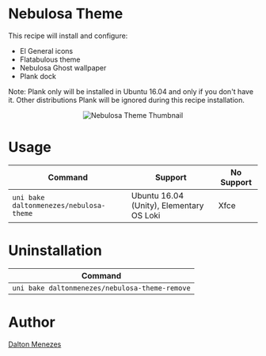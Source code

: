 # Nebulosa Theme

This recipe will install and configure:

- El General icons
- Flatabulous theme
- Nebulosa Ghost wallpaper
- Plank dock

Note: Plank only will be installed in Ubuntu 16.04 and only if you don't have it. Other distributions Plank will be ignored during this recipe installation.

<p align="center">
<img src="bin/thumb.jpg" alt="Nebulosa Theme Thumbnail" />
</p>

# Usage

| Command | Support | No Support |
| --- | --- | --- | 
| `uni bake daltonmenezes/nebulosa-theme` | Ubuntu 16.04 (Unity), Elementary OS Loki | Xfce |

# Uninstallation

| Command |
| --- |
| `uni bake daltonmenezes/nebulosa-theme-remove` |

# Author

[Dalton Menezes](https://github.com/uni-linux/recipes/tree/master/src/daltonmenezes)
